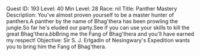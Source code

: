 Quest ID: 193
Level: 40
Min Level: 28
Race: nil
Title: Panther Mastery
Description: You've almost proven yourself to be a master hunter of panthers.A panther by the name of Bhag'thera has been prowling the jungle.So far he's eluded our party.See if you can use your skills to kill the great Bhag'thera.$b$bBring me the Fang of Bhag'thera and you'll have earned my respect!
Objective: Sir S. J. Erlgadin of Nesingwary's Expedition wants you to bring him the Fang of Bhag'thera.
